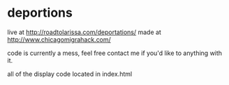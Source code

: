 deportions
==========
live at http://roadtolarissa.com/deportations/
made at http://www.chicagomigrahack.com/

code is currently a mess, feel free contact me if you'd like to anything with it.

all of the display code located in index.html
